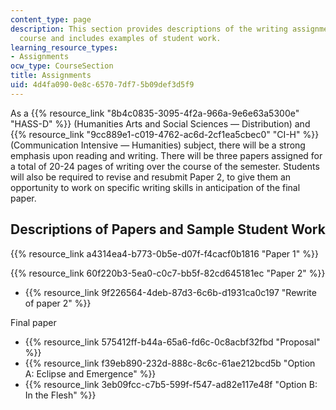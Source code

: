 ```yaml
---
content_type: page
description: This section provides descriptions of the writing assignments for the
  course and includes examples of student work.
learning_resource_types:
- Assignments
ocw_type: CourseSection
title: Assignments
uid: 4d4fa090-0e8c-6570-7df7-5b09def3d5f9
---
```


As a {{% resource_link "8b4c0835-3095-4f2a-966a-9e6e63a5300e" "HASS-D" %}} (Humanities Arts and Social Sciences — Distribution) and {{% resource_link "9cc889e1-c019-4762-ac6d-2cf1ea5cbec0" "CI-H" %}} (Communication Intensive — Humanities) subject, there will be a strong emphasis upon reading and writing. There will be three papers assigned for a total of 20-24 pages of writing over the course of the semester. Students will also be required to revise and resubmit Paper 2, to give them an opportunity to work on specific writing skills in anticipation of the final paper.

Descriptions of Papers and Sample Student Work
----------------------------------------------

{{% resource_link a4314ea4-b773-0b5e-d07f-f4cacf0b1816 "Paper 1" %}}

{{% resource_link 60f220b3-5ea0-c0c7-bb5f-82cd645181ec "Paper 2" %}}

*   {{% resource_link 9f226564-4deb-87d3-6c6b-d1931ca0c197 "Rewrite of paper 2" %}}

Final paper

*   {{% resource_link 575412ff-b44a-65a6-fd6c-0c8acbf32fbd "Proposal" %}}
*   {{% resource_link f39eb890-232d-888c-8c6c-61ae212bcd5b "Option A: Eclipse and Emergence" %}}
*   {{% resource_link 3eb09fcc-c7b5-599f-f547-ad82e117e48f "Option B: In the Flesh" %}}